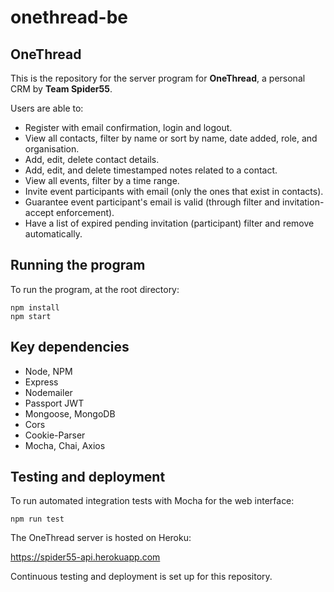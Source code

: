 # onethread-be

## OneThread

This is the repository for the server program for **OneThread**, a personal CRM by **Team Spider55**.

Users are able to:

- Register with email confirmation,  login and logout.
- View all contacts, filter by name or sort by name, date added, role, and organisation.
- Add, edit, delete contact details.
- Add, edit, and delete timestamped notes related to a contact.
- View all events, filter by a time range.
- Invite event participants with email (only the ones that exist in contacts).
- Guarantee event participant's email is valid (through filter and invitation-accept enforcement).
- Have a list of expired pending invitation (participant) filter and remove automatically.

## Running the program

To run the program, at the root directory:

```_
npm install
npm start
```

## Key dependencies

- Node, NPM
- Express
- Nodemailer
- Passport JWT
- Mongoose, MongoDB
- Cors
- Cookie-Parser
- Mocha, Chai, Axios

## Testing and deployment

To run automated integration tests with Mocha for the web interface:

```_
npm run test
```

The OneThread server is hosted on Heroku:

https://spider55-api.herokuapp.com

Continuous testing and deployment is set up for this repository.
